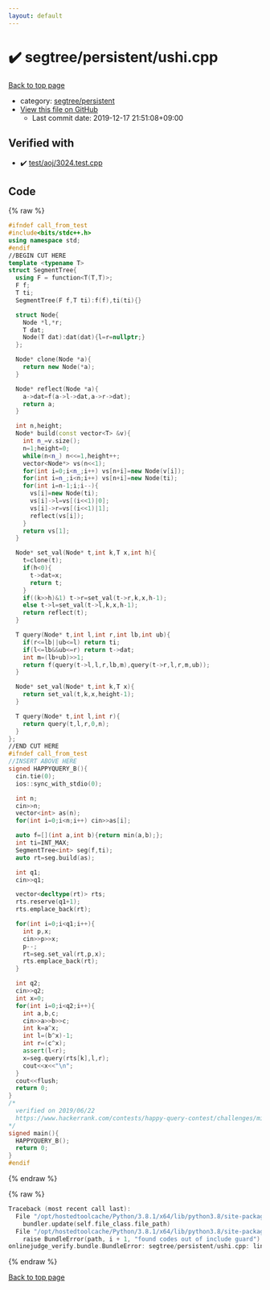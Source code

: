 ```yaml
---
layout: default
---
```


<!-- mathjax config similar to math.stackexchange -->
<script type="text/javascript" async
  src="https://cdnjs.cloudflare.com/ajax/libs/mathjax/2.7.5/MathJax.js?config=TeX-MML-AM_CHTML">
</script>
<script type="text/x-mathjax-config">
  MathJax.Hub.Config({
    TeX: { equationNumbers: { autoNumber: "AMS" }},
    tex2jax: {
      inlineMath: [ ['$','$'] ],
      processEscapes: true
    },
    "HTML-CSS": { matchFontHeight: false },
    displayAlign: "left",
    displayIndent: "2em"
  });
</script>

<script type="text/javascript" src="https://cdnjs.cloudflare.com/ajax/libs/jquery/3.4.1/jquery.min.js"></script>
<script src="https://cdn.jsdelivr.net/npm/jquery-balloon-js@1.1.2/jquery.balloon.min.js" integrity="sha256-ZEYs9VrgAeNuPvs15E39OsyOJaIkXEEt10fzxJ20+2I=" crossorigin="anonymous"></script>
<script type="text/javascript" src="../../../assets/js/copy-button.js"></script>
<link rel="stylesheet" href="../../../assets/css/copy-button.css" />


# :heavy_check_mark: segtree/persistent/ushi.cpp

<a href="../../../index.html">Back to top page</a>

* category: <a href="../../../index.html#5ac9307619d7e01a7fe6a139bee809d8">segtree/persistent</a>
* <a href="{{ site.github.repository_url }}/blob/master/segtree/persistent/ushi.cpp">View this file on GitHub</a>
    - Last commit date: 2019-12-17 21:51:08+09:00




## Verified with

* :heavy_check_mark: <a href="../../../verify/test/aoj/3024.test.cpp.html">test/aoj/3024.test.cpp</a>


## Code

<a id="unbundled"></a>
{% raw %}
```cpp
#ifndef call_from_test
#include<bits/stdc++.h>
using namespace std;
#endif
//BEGIN CUT HERE
template <typename T>
struct SegmentTree{
  using F = function<T(T,T)>;
  F f;
  T ti;
  SegmentTree(F f,T ti):f(f),ti(ti){}

  struct Node{
    Node *l,*r;
    T dat;
    Node(T dat):dat(dat){l=r=nullptr;}
  };

  Node* clone(Node *a){
    return new Node(*a);
  }

  Node* reflect(Node *a){
    a->dat=f(a->l->dat,a->r->dat);
    return a;
  }

  int n,height;
  Node* build(const vector<T> &v){
    int n_=v.size();
    n=1;height=0;
    while(n<n_) n<<=1,height++;
    vector<Node*> vs(n<<1);
    for(int i=0;i<n_;i++) vs[n+i]=new Node(v[i]);
    for(int i=n_;i<n;i++) vs[n+i]=new Node(ti);
    for(int i=n-1;i;i--){
      vs[i]=new Node(ti);
      vs[i]->l=vs[(i<<1)|0];
      vs[i]->r=vs[(i<<1)|1];
      reflect(vs[i]);
    }
    return vs[1];
  }

  Node* set_val(Node* t,int k,T x,int h){
    t=clone(t);
    if(h<0){
      t->dat=x;
      return t;
    }
    if((k>>h)&1) t->r=set_val(t->r,k,x,h-1);
    else t->l=set_val(t->l,k,x,h-1);
    return reflect(t);
  }

  T query(Node* t,int l,int r,int lb,int ub){
    if(r<=lb||ub<=l) return ti;
    if(l<=lb&&ub<=r) return t->dat;
    int m=(lb+ub)>>1;
    return f(query(t->l,l,r,lb,m),query(t->r,l,r,m,ub));
  }

  Node* set_val(Node* t,int k,T x){
    return set_val(t,k,x,height-1);
  }

  T query(Node* t,int l,int r){
    return query(t,l,r,0,n);
  }
};
//END CUT HERE
#ifndef call_from_test
//INSERT ABOVE HERE
signed HAPPYQUERY_B(){
  cin.tie(0);
  ios::sync_with_stdio(0);

  int n;
  cin>>n;
  vector<int> as(n);
  for(int i=0;i<n;i++) cin>>as[i];

  auto f=[](int a,int b){return min(a,b);};
  int ti=INT_MAX;
  SegmentTree<int> seg(f,ti);
  auto rt=seg.build(as);

  int q1;
  cin>>q1;

  vector<decltype(rt)> rts;
  rts.reserve(q1+1);
  rts.emplace_back(rt);

  for(int i=0;i<q1;i++){
    int p,x;
    cin>>p>>x;
    p--;
    rt=seg.set_val(rt,p,x);
    rts.emplace_back(rt);
  }

  int q2;
  cin>>q2;
  int x=0;
  for(int i=0;i<q2;i++){
    int a,b,c;
    cin>>a>>b>>c;
    int k=a^x;
    int l=(b^x)-1;
    int r=(c^x);
    assert(l<r);
    x=seg.query(rts[k],l,r);
    cout<<x<<"\n";
  }
  cout<<flush;
  return 0;
}
/*
  verified on 2019/06/22
  https://www.hackerrank.com/contests/happy-query-contest/challenges/minimum-history-query
*/
signed main(){
  HAPPYQUERY_B();
  return 0;
}
#endif

```
{% endraw %}

<a id="bundled"></a>
{% raw %}
```cpp
Traceback (most recent call last):
  File "/opt/hostedtoolcache/Python/3.8.1/x64/lib/python3.8/site-packages/onlinejudge_verify/docs.py", line 342, in write_contents
    bundler.update(self.file_class.file_path)
  File "/opt/hostedtoolcache/Python/3.8.1/x64/lib/python3.8/site-packages/onlinejudge_verify/bundle.py", line 148, in update
    raise BundleError(path, i + 1, "found codes out of include guard")
onlinejudge_verify.bundle.BundleError: segtree/persistent/ushi.cpp: line 5: found codes out of include guard

```
{% endraw %}

<a href="../../../index.html">Back to top page</a>

